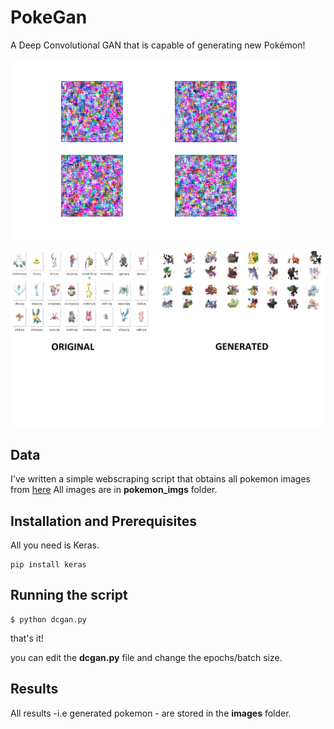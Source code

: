 # PokeGan
A Deep Convolutional GAN that is capable of generating new Pokémon!

![](pokegan.gif)

<p align="center">
  <img src="pokegan summ.jpg">
</p>


## Data 

I've written a simple webscraping script that obtains all pokemon images from [here](pokemondb.net)
All images are in **pokemon_imgs** folder.

## Installation and Prerequisites

All you need is Keras.

```
pip install keras
```

## Running the script

```
$ python dcgan.py
```

that's it!

you can edit the **dcgan.py** file and change the epochs/batch size.

## Results

All results -i.e generated pokemon - are stored in the **images** folder.




